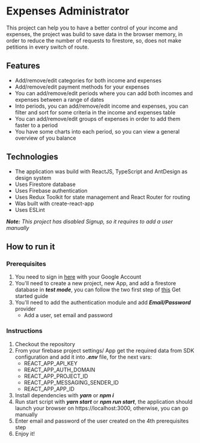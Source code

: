 # Expenses Administrator

This project can help you to have a better control of your income and expenses, the project was build to save data in the browser memory, in order to reduce the number of requests to firestore, so, does not make petitions in every switch of route.

## Features
- Add/remove/edit categories for both income and expenses
- Add/remove/edit payment methods for your expenses
- You can add/remove/edit periods where you can add both incomes and expenses between a range of dates
- Into periods, you can add/remove/edit income and expenses, you can filter and sort for some criteria in the income and expenses table
- You can add/remove/edit groups of expenses in order to add them faster to a period
- You have some charts into each period, so you can view a general overview of you balance

## Technologies
- The application was build with ReactJS, TypeScript and AntDesign as design system
- Uses Firestore database
- Uses Firebase authentication
- Uses Redux Toolkit for state management and React Router for routing
- Was built with create-react-app
- Uses ESLint

***Note:*** *This project has disabled Signup, so it requires to add a user manually*

## How to run it

### Prerequisites
1. You need to sign in [here](https://firebase.google.com/) with your Google Account 
2. You'll need to create a new project, new App, and add a firestore database in ***test mode***, you can follow the two first step of [this](https://firebase.google.com/docs/web/setup) Get started guide
4. You'll need to add the authentication module and add ***Email/Password*** provider
   - Add a user, set email and password

### Instructions
1. Checkout the repository
2. From your firebase project settings/ App get the required data from SDK configuration and add it into ***.env*** file, for the next vars:
   - REACT_APP_API_KEY
   - REACT_APP_AUTH_DOMAIN
   - REACT_APP_PROJECT_ID
   - REACT_APP_MESSAGING_SENDER_ID
   - REACT_APP_APP_ID
3. Install dependencies with ***yarn*** or ***npm i***
4. Run start script with ***yarn start*** or ***npm run start***, the application should launch your browser on https://localhost:3000, otherwise, you can go manually
5. Enter email and password of the user created on the 4th prerequisites step
6. Enjoy it!
